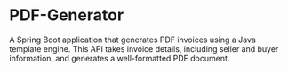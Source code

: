 # PDF-Generator
A Spring Boot application that generates PDF invoices using a Java template engine. This API takes invoice details, including seller and buyer information, and generates a well-formatted PDF document.
